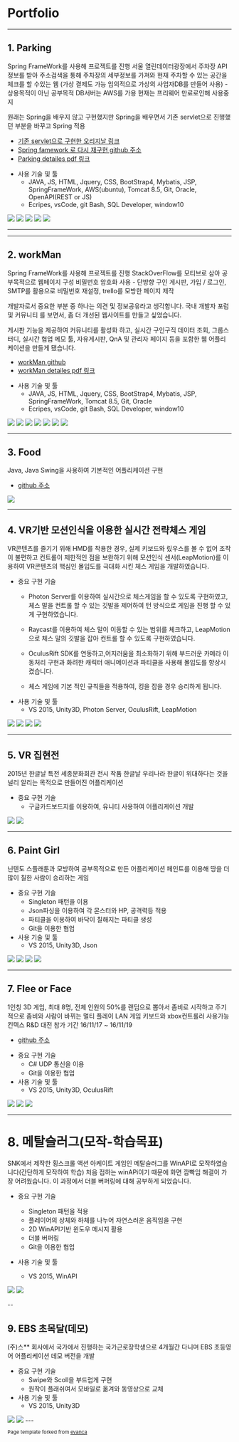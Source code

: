 # Portfolio

---

## 1. Parking
Spring FrameWork를 사용해 프로젝트를 진행
서울 열린데이터광장에서 주차장 API 정보를 받아 주소검색을 통해 주차장의 세부정보를 가져와 현재 주차할 수 있는 공간을 체크를 할 수있는 웹
(가상 결제도 가능 임의적으로 가상의 사업자DB를 만들어 사용) - 상용목적이 아닌 공부목적
DB서버는 AWS를 가용 현재는 프리웨어 만료로인해 사용중지

원래는 Spring을 배우지 않고 구현했지만 Spring을 배우면서 기존 servlet으로 진행했던 부분을 바꾸고 Spring 적용
* [기존 servlet으로 구현한 오리지날 링크](https://github.com/YoonYeoSong/Parking)
* [Spring famework 로 다시 재구현 github 주소](https://github.com/YoonYeoSong/ParkingSpring)
* [Parking detailes pdf 링크](https://github.com/YoonYeoSong/YoonYeoSong.github.io/blob/master/pdf/Semi-Project.pdf)

- 사용 기술 및 툴
  - JAVA, JS, HTML, Jquery, CSS, BootStrap4, Mybatis, JSP, SpringFrameWork, AWS(ubuntu), Tomcat 8.5, Git, Oracle, OpenAPI(REST or JS)
  - Ecripes, vsCode, git Bash, SQL Developer, window10
<img src="images/mainPage.png?raw=true"/>
<img src="images/searchPage.png?raw=true"/>
<img src="images/reviewPage.png?raw=true"/>
<img src="images/myPage1.png?raw=true"/>
<img src="images/myPage2.png?raw=true"/>

---

---
## 2. workMan
Spring FrameWork를 사용해 프로젝트를 진행
StackOverFlow를 모티브로 삼아 공부목적으로 웹페이지 구성
비밀번호 암호화 사용 - 단방향
구인 게시판, 가입 / 로그인, SMTP를 활용으로 비밀번호 재설정, trello를 모방한 페이지 제작

개발자로서 중요한 부분 중 하나는 의견 및 정보공유라고 생각합니다. 
국내 개발자 포럼 및 커뮤니티 를 보면서,  좀 더 개선된 웹사이트를 만들고 싶었습니다.

게시판 기능을 제공하여 커뮤니티를 활성화 하고, 실시간 구인구직 데이터 조회, 그룹스터디, 실시간 협업 메모 툴, 자유게시판, QnA 및 관리자 페이지 등을 포함한 웹 어플리케이션을 만들게 됐습니다.

* [workMan github](https://github.com/YoonYeoSong/developMental)
* [workMan detailes pdf 링크](https://github.com/YoonYeoSong/YoonYeoSong.github.io/blob/master/pdf/workman.pdf)

- 사용 기술 및 툴
  - JAVA, JS, HTML, Jquery, CSS, BootStrap4, Mybatis, JSP, SpringFrameWork, Tomcat 8.5, Git, Oracle
  - Ecripes, vsCode, git Bash, SQL Developer, window10
  
<img src="images/workMain.PNG?raw=true"/>
<img src="images/workSign.PNG?raw=true"/>
<img src="images/workSMTP.PNG?raw=true"/>
<img src="images/workMy.PNG?raw=true"/>
<img src="images/workjob.PNG?raw=true"/>
<img src="images/workjob2.PNG?raw=true"/>
<img src="images/col.PNG?raw=true"/>

---
## 3. Food

Java, Java Swing을 사용하여 기본적인 어플리케이션 구현
* [github 주소](https://github.com/YoonYeoSong/food_KH)
<img src="images/food.gif?raw=true"/>

---
## 4. VR기반 모션인식을 이용한 실시간 전략체스 게임
VR콘텐츠를 즐기기 위해 HMD를 착용한 경우, 실제 키보드와 맀우스를 볼 수 없어 조작이 불편하고 컨트롤이 제한적인 점을 보완하기 위해 모션인식 센서(LeapMotion)를 이용하여 VR콘텐츠의 핵심인 몰입도를 극대화 시킨 체스 게임을 개발하였습니다. 

- 중요 구현 기술
  - Photon Server를 이용하여 실시간으로 체스게임을 할 수 있도록 구현하였고, 체스 말을 컨트롤 할 수 있는 깃발을 제어하여 턴 방식으로 게임을 진행 할 수 있게 구현하였습니다.
  - Raycast를 이용하여 체스 말이 이동할 수 있는 범위를 체크하고, LeapMotion으로 체스 말의 깃발을 잡아 컨트롤 할 수 있도록 구현하였습니다. 
 
  - OculusRift SDK를 연동하고,어지러움을 최소화하기 위해 부드러운 카메라 이동처리 구현과 화려한 캐릭터 애니메이션과 파티클을 사용해 몰입도를 향상시켰습니다. 
   - 체스 게임에 기본 적인 규칙들을 적용하여, 킹을 잡을 경우 승리하게 됩니다. 
- 사용 기술 및 툴
  - VS 2015, Unity3D, Photon Server, OculusRift, LeapMotion

<img src="images/c0.png?raw=true"/>
<img src="images/c1.png?raw=true"/>
<img src="images/c3.png?raw=true"/>
<img src="images/ccc.gif?raw=true"/>


---
## 5. VR 집현전
2015년 한글날 특전 세종문화회관 전시 작품
한글날 우리나라 한글이 위대하다는 것을 널리 알리는 목적으로 만들어진 어플리케이션
- 중요 구현 기술
  - 구글카드보드지를 이용하여, 유니티 사용하여 어플리케이션 개발 
  
<img src="images/vrPro1.PNG?raw=true"/>
<img src="images/vrPro2.png?raw=true"/>

---
## 6. Paint Girl
닌텐도 스플래툰과 모방하여 공부목적으로 만든 어플리케이션
페인트를 이용해 땅을 더 많이 칠한 사람이 승리하는 게임

- 중요 구현 기술
  - Singleton 패턴을 이용
  - Json파싱을 이용하여 각 몬스터와 HP, 공격력등 적용
  - 파티클을 이용하여 바닥이 칠해지는 파티클 생성
  - Git을 이용한 협업
- 사용 기술 및 툴
  - VS 2015, Unity3D, Json
  
<img src="images/p1.png?raw=true"/>
<img src="images/p2.png?raw=true"/>
<img src="images/p3.png?raw=true"/>
<img src="images/paintG.gif?raw=true"/>

---
## 7. Flee or Face
1인칭 3D 게임, 최대 8명, 전체 인원의 50%를 랜덤으로 뽑아서 좀비로 시작하고 주기적으로 좀비와 사람이 바뀌는 멀티 플레이 LAN 게임
키보드와 xbox컨트롤러 사용가능
킨텍스 R&D 대전 참가 기간 16/11/17 ~ 16/11/19
* [github 주소](https://github.com/OhRockInJourney/FleeOrFace)

- 중요 구현 기술
  - C# UDP 통신을 이용
  - Git을 이용한 협업
- 사용 기술 및 툴
  - VS 2015, Unity3D, OculusRift

<img src="images/f0.png?raw=true"/>
<img src="images/f1.png?raw=true"/>
<img src="images/fg.gif?raw=true"/>

---
# 8. 메탈슬러그(모작-학습목표)
SNK에서 제작한 횡스크롤 액션 아케이트 게임인 메탈슬러그를 WinAPI로 모작하였습니다(간단하게 모작하여 학습)
처음 접하는 winAPi이기 때문에 화면 깜빡임 해결이 가장 어려웠습니다. 이 과정에서 더블 버퍼링에 대해 공부하게 되었습니다.

- 중요 구현 기술
  - Singleton 패턴을 적용
  - 플레이어의 상체와 하체를 나누어 자연스러운 움직임을 구현
  - 2D WinAPI기반 윈도우 메시지 활용
  - 더블 버퍼링
  - Git을 이용한 협업
  
- 사용 기술 및 툴
  - VS 2015, WinAPI

<img src="images/metal.png?raw=true"/>
<img src="images/metal1.png?raw=true"/>

--
## 9. EBS 초목달(데모)
(주)스** 회사에서 국가에서 진행하는 국가근로장학생으로 4개월간 다니며 EBS 초등영어 어플리케이션 데모 버전을 개발

- 중요 구현 기술
  - Swipe와 Scoll을 부드럽게 구현
  - 원작이 플래쉬여서 모바일로 옮겨와 동영상으로 교체
- 사용 기술 및 툴
  - VS 2015, Unity3D


<img src="images/eng1.png?raw=true"/>
<img src="images/eng2.png?raw=true"/>
---
<p style="font-size:11px">Page template forked from <a href="https://github.com/evanca/quick-portfolio">evanca</a></p>
<!-- Remove above link if you don't want to attibute -->
